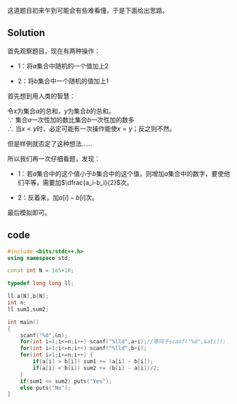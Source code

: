 这道题目初来乍到可能会有些难看懂，于是下面给出思路。

## Solution

首先观察题目，现在有两种操作：

- 1：将$a$集合中随机的一个值加上2

- 2：将$b$集合中一个随机的值加上1

首先想到用人类的智慧：

令$x$为集合$a$的总和，$y$为集合$b$的总和。  
$\because$ 集合$a$一次性加的数比集合$b$一次性加的数多  
$\therefore$ 当$x < y$时，必定可能有一次操作能使$x = y$；反之则不然。

但是样例就否定了这种想法……

所以我们再一次仔细看题，发现：

- 1：若$a$集合中的这个值小于$b$集合中的这个值，则增加$a$集合中的数字，要使他们平等，需要加$\dfrac{a_i-b_i}{2}$次。

- 2：反着来，加$a[i] - b[i]$次。

最后模拟即可。

## code
```cpp
#include <bits/stdc++.h>
using namespace std;

const int N = 1e5+10;

typedef long long ll;

ll a[N],b[N];
int n;
ll sum1,sum2;

int main()
{
	scanf("%d",&n);
	for(int i=1;i<=n;i++) scanf("%lld",a+i);//等同于scanf("%d",&a[i]);
	for(int i=1;i<=n;i++) scanf("%lld",b+i);
	for(int i=1;i<=n;i++) {
		if(a[i] > b[i]) sum1 += (a[i] - b[i]);
		if(a[i] < b[i]) sum2 += (b[i] - a[i])/2;
	}
	if(sum1 <= sum2) puts("Yes");
	else puts("No");
}
```